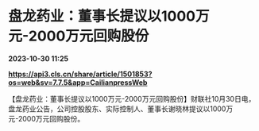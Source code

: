 # 盘龙药业：董事长提议以1000万元-2000万元回购股份

**2023-10-30 11:25**

**https://api3.cls.cn/share/article/1501853?os=web&sv=7.7.5&app=CailianpressWeb**

【盘龙药业：董事长提议以1000万元-2000万元回购股份】财联社10月30日电，盘龙药业公告，公司控股股东、实际控制人、董事长谢晓林提议以1000万元-2000万元回购股份。